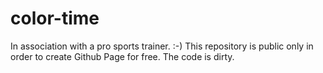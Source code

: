 # color-time

In association with a pro sports trainer. :-) This repository is public only in order to create Github Page for free. The code is dirty.

